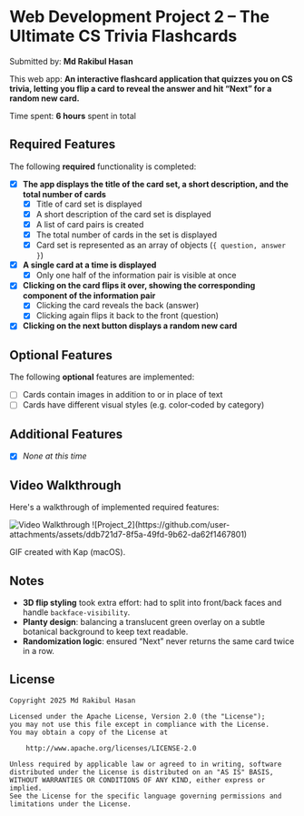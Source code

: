# Web Development Project 2 – The Ultimate CS Trivia Flashcards

Submitted by: **Md Rakibul Hasan**

This web app: **An interactive flashcard application that quizzes you on CS trivia, letting you flip a card to reveal the answer and hit “Next” for a random new card.**

Time spent: **6 hours** spent in total

## Required Features

The following **required** functionality is completed:

- [x] **The app displays the title of the card set, a short description, and the total number of cards**
  - [x] Title of card set is displayed  
  - [x] A short description of the card set is displayed  
  - [x] A list of card pairs is created  
  - [x] The total number of cards in the set is displayed  
  - [x] Card set is represented as an array of objects (`{ question, answer }`)
- [x] **A single card at a time is displayed**
  - [x] Only one half of the information pair is visible at once
- [x] **Clicking on the card flips it over, showing the corresponding component of the information pair**
  - [x] Clicking the card reveals the back (answer)  
  - [x] Clicking again flips it back to the front (question)
- [x] **Clicking on the next button displays a random new card**

## Optional Features

The following **optional** features are implemented:

- [ ] Cards contain images in addition to or in place of text  
- [ ] Cards have different visual styles (e.g. color‐coded by category)

## Additional Features

- [X] *None at this time*

## Video Walkthrough

Here's a walkthrough of implemented required features:

<img src="assets/walkthrough.gif" title="Video Walkthrough" alt="Video Walkthrough" />
![Project_2](https://github.com/user-attachments/assets/ddb721d7-8f5a-49fd-9b62-da62f1467801)


GIF created with Kap (macOS).

## Notes

- **3D flip styling** took extra effort: had to split into front/back faces and handle `backface-visibility`.  
- **Planty design**: balancing a translucent green overlay on a subtle botanical background to keep text readable.  
- **Randomization logic**: ensured “Next” never returns the same card twice in a row.

## License

```text
Copyright 2025 Md Rakibul Hasan

Licensed under the Apache License, Version 2.0 (the "License");
you may not use this file except in compliance with the License.
You may obtain a copy of the License at

    http://www.apache.org/licenses/LICENSE-2.0

Unless required by applicable law or agreed to in writing, software
distributed under the License is distributed on an "AS IS" BASIS,
WITHOUT WARRANTIES OR CONDITIONS OF ANY KIND, either express or implied.
See the License for the specific language governing permissions and
limitations under the License.
